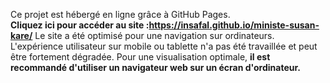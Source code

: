 Ce projet est hébergé en ligne grâce à GitHub Pages.  
**Cliquez ici pour accéder au site :https://insafal.github.io/ministe-susan-kare/**
Le site a été optimisé pour une navigation sur ordinateurs. 
L'expérience utilisateur sur mobile ou tablette n'a pas été travaillée et peut être fortement dégradée. 
Pour une visualisation optimale, **il est recommandé d'utiliser un navigateur web sur un écran d'ordinateur.**
